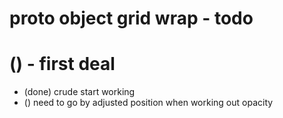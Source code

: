 # proto object grid wrap - todo

# () - first deal
* (done) crude start working
* () need to go by adjusted position when working out opacity

